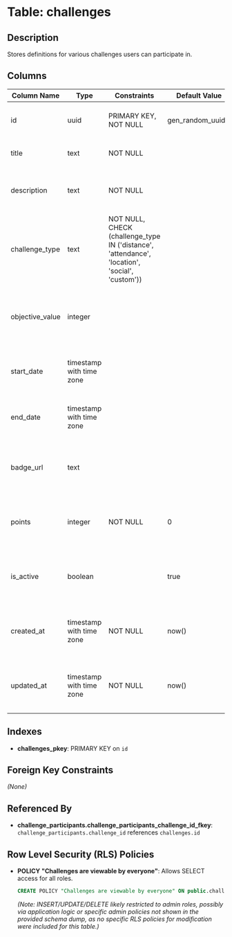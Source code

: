 # Table: challenges

## Description
Stores definitions for various challenges users can participate in.

## Columns

| Column Name     | Type                     | Constraints                                          | Default Value | Description                                      |
|-----------------|--------------------------|------------------------------------------------------|---------------|--------------------------------------------------|
| id              | uuid                     | PRIMARY KEY, NOT NULL                                | gen_random_uuid() | Unique identifier for the challenge.             |
| title           | text                     | NOT NULL                                             |               | Name or title of the challenge.                  |
| description     | text                     | NOT NULL                                             |               | Description of the challenge and its objectives. |
| challenge_type  | text                     | NOT NULL, CHECK (challenge_type IN ('distance', 'attendance', 'location', 'social', 'custom')) |               | Category of the challenge.                       |
| objective_value | integer                  |                                                      |               | Target value for completion (e.g., distance, number of check-ins). |
| start_date      | timestamp with time zone |                                                      |               | Start date/time for the challenge (optional).    |
| end_date        | timestamp with time zone |                                                      |               | End date/time for the challenge (optional).      |
| badge_url       | text                     |                                                      |               | URL to an icon or badge awarded upon completion. |
| points          | integer                  | NOT NULL                                             | 0             | Points awarded for completing the challenge.     |
| is_active       | boolean                  |                                                      | true          | Flag indicating if the challenge is currently active. |
| created_at      | timestamp with time zone | NOT NULL                                             | now()         | Timestamp when the challenge definition was created. |
| updated_at      | timestamp with time zone | NOT NULL                                             | now()         | Timestamp when the challenge definition was last updated. |

## Indexes

- **challenges_pkey**: PRIMARY KEY on `id`

## Foreign Key Constraints

*(None)*

## Referenced By

- **challenge_participants.challenge_participants_challenge_id_fkey**: `challenge_participants.challenge_id` references `challenges.id`

## Row Level Security (RLS) Policies

- **POLICY "Challenges are viewable by everyone"**: Allows SELECT access for all roles.
  ```sql
  CREATE POLICY "Challenges are viewable by everyone" ON public.challenges FOR SELECT USING (true);
  ```
  *(Note: INSERT/UPDATE/DELETE likely restricted to admin roles, possibly via application logic or specific admin policies not shown in the provided schema dump, as no specific RLS policies for modification were included for this table.)*
